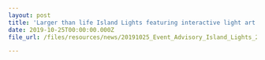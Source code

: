 ```yaml
---
layout: post
title: 'Larger than life Island Lights featuring interactive light art installations to dazzle Sentosa Cove Village for the first time'
date: 2019-10-25T00:00:00.000Z
file_url: /files/resources/news/20191025_Event_Advisory_Island_Lights_2019.pdf

---
```


